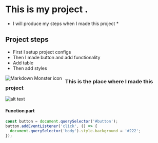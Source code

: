 # This is my project .

- I will produce my steps when I made this project \*

## Project steps

- First I setup project configs
- Then I made button and add functionality
- Add table
- Then add styles

<img src="https://images.unsplash.com/photo-1619486052695-3452e0ce829a?ixid=MnwxMjA3fDB8MHxwaG90by1wYWdlfHx8fGVufDB8fHx8&ixlib=rb-1.2.1&auto=format&fit=crop&w=751&q=80"
     alt="Markdown Monster icon"
     style="float: left; margin-right: 10px;" />

### This is the place where I made this project

![alt text](https://images.unsplash.com/photo-1477346611705-65d1883cee1e?ixid=MnwxMjA3fDB8MHxzZWFyY2h8OHx8ZGFya3xlbnwwfHwwfHw%3D&ixlib=rb-1.2.1&auto=format&fit=crop&w=500&q=60)

#### Function part

```javascript
const button = document.querySelector('#button');
button.addEventListener('click', () => {
  document.querySelector('body').style.background = '#222';
});
```
